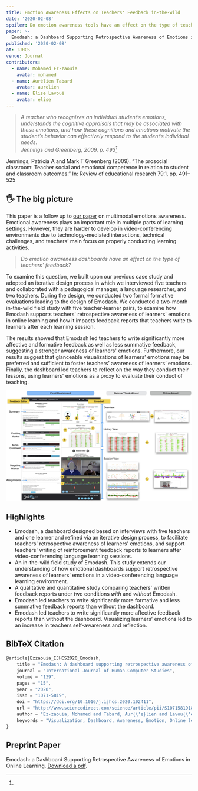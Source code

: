 ```yaml
---
title: Emotion Awareness Effects on Teachers' Feedback in-the-wild
date: '2020-02-08'
spoiler: Do emotion awareness tools have an effect on the type of teachers' feedback?
paper: >-
  Emodash: a Dashboard Supporting Retrospective Awareness of Emotions in Online Learning
published: '2020-02-08'
at: IJHCS
venue: Journal
contributors: 
  - name: Mohamed Ez-zaouia
    avatar: mohamed
  - name: Aurélien Tabard
    avatar: aurelien
  - name: Elise Lavoué
    avatar: elise
---
```


> _A teacher who recognizes an individual student’s emotions, understands the cognitive appraisals that may be associated with these emotions, and how these cognitions and emotions motivate the student’s behavior can effectively respond to the student’s individual needs._ <br/>
> <cite>Jennings and Greenberg, 2009, p. 493[^Jennings]</cite>

[^Jennings]:
  Jennings, Patricia A and Mark T Greenberg (2009). “The prosocial classroom: Teacher social and emotional competence in relation to student and classroom outcomes.” In: Review of educational research 79.1, pp. 491–525 

## 🖐️ The big picture
This paper is a follow up to [our paper](/papers/multimodal-emotions-awareness-in-online-learning/) on multimodal emotions awareness. Emotional awareness plays an important role in multiple parts of learning settings. However, they are harder to develop in video-conferencing environments due to technology-mediated interactions, technical challenges, and teachers’ main focus on properly conducting learning activities.

>*Do emotion awareness dashboards have an effect on the type of teachers' feedback?*

To examine this question, we built upon our previous case study and adopted an iterative design process in which we interviewed five teachers and collaborated with a pedagogical manager, a language researcher, and two teachers. During the design, we conducted two formal formative evaluations leading to the design of Emodash. We conducted a two-month in-the-wild field study with five teacher-learner pairs, to examine how Emodash supports teachers' retrospective awareness of learners' emotions in online learning and how it impacts feedback reports that teachers write to learners after each learning session.

The results showed that Emodash led teachers to write significantly more affective and formative feedback as well as less summative feedback, suggesting a stronger awareness of learners' emotions. Furthermore, our results suggest that glanceable visualizations of learners’ emotions may be preferred and sufficient to foster teachers’ awareness of learners’ emotions. Finally, the dashboard led teachers to reflect on the way they conduct their lessons, using learners' emotions as a proxy to evaluate their conduct of teaching.

![Overview of Emodash.](./emodash-teaser.jpg)

## Highlights

- Emodash, a dashboard designed based on interviews with five teachers and one learner and refined via an iterative design process, to facilitate teachers' retrospective awareness of learners' emotions, and support teachers' writing of reinforcement feedback reports to learners after video-conferencing language learning sessions.
- An in-the-wild field study of Emodash. This study extends our understanding of how emotional dashboards support retrospective awareness of learners' emotions in a video-conferencing language learning environment.
- A qualitative and quantitative study comparing teachers' written feedback reports under two conditions _with_ and _without_ Emodash.
- Emodash led teachers to write significantly more formative and less summative feedback reports than without the dashboard.
- Emodash led teachers to write significantly more affective feedback reports than without the dashboard.
Visualizing learners’ emotions led to an increase in teachers self-awareness and reflection.

## BibTeX Citation
```jsx
@article{Ezzaouia_IJHCS2020_Emodash,
    title = "Emodash: A dashboard supporting retrospective awareness of emotions in online learning",
    journal = "International Journal of Human-Computer Studies",
    volume = "139",
    pages = "15",
    year = "2020",
    issn = "1071-5819",
    doi = "https://doi.org/10.1016/j.ijhcs.2020.102411",
    url = "http://www.sciencedirect.com/science/article/pii/S1071581918305585",
    author = "Ez-zaouia, Mohamed and Tabard, Aur{\'e}lien and Lavou{\'e}, Elise",
    keywords = "Visualization, Dashboard, Awareness, Emotion, Online learning, Feedback"
}
```

## Preprint Paper

Emodash: a Dashboard Supporting Retrospective Awareness of Emotions in Online Learning.
<a href="./Ezzaouia_IJHCS2020_Emodash.pdf" target="_blank">Download a pdf</a>.
